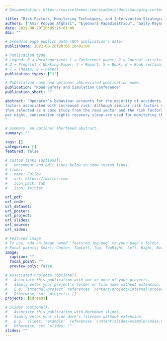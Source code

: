 ```yaml
---
# Documentation: https://sourcethemes.com/academic/docs/managing-content/

title: "Risk Factors, Monitoring Techniques, and Intervention Strategies: Experiences and Lessons from Different Transport Sectors"
authors: ["Amir Pooyan Afghari", "Eleonora Papadimitriou", "Sally Maynard", "Rachel Talbot", "Ashleigh Filtness", "Geert Wets"]
date: 2022-08-20T20:05:26+01:00
doi: ""

# Schedule page publish date (NOT publication's date).
publishDate: 2022-08-20T20:05:26+01:00

# Publication type.
# Legend: 0 = Uncategorized; 1 = Conference paper; 2 = Journal article;
# 3 = Preprint / Working Paper; 4 = Report; 5 = Book; 6 = Book section;
# 7 = Thesis; 8 = Patent
publication_types: ["1"]

# Publication name and optional abbreviated publication name.
publication: "Road Safety and Simulation Conference"
publication_short: ""

abstract: "Operator’s behaviour accounts for the majority of accidents in various transport sectors (road, rail, aviation and maritime) and thus identifying human factors associated with increased risk, monitoring operators, and applying remedial interventions, are paramount in reducing risk across transport entities. Operator’s mental state (fatigue, sleepiness, stress, emotions, illness, distraction), speeding, tailgating and illegal maneuvering are among human
factors associated with increased risk. Although similar risk factors exist in all transport sectors, monitoring operators and applying interventions is more widespread in the road sector and there is a lack of knowledge sharing that could potentially provide insight for reducing human factors among all transport sectors. As the first step in establishing such a guideline, this paper aims to investigate the possibility of transferring knowledge about operator monitoring and intervention strategies between different transport sectors, i.e. road, rail, aviation and maritime. This transfer of knowledge is investigated from three perspectives: (i) most important risk factors that are common among sectors, (ii) monitoring technologies that are used in each sector, and (iii) intervention strategies that could be implemented in reducing risk in each sector. To achieve this objective, the most important risk factors in rail, aviation, and maritime sectors are first reviewed from the literature. The iDREAMS naturalistic driving study is
then selected as a case study from the road sector and the risk factors, monitoring technologies  and intervention strategies are reviewed and compared with the ones identified in the other sectors from the literature review. Results indicate that heart-rate measurements, eye tracking techniques, and speech recognition are used for monitoring workload, drowsiness/fatigue, stress, and situational awareness in the aviation sector. However, a complementary use of unobtrusive sensors seems necessary to enhance the reliability of monitoring. Proactive treatments such as taking a nap, caffeine intake, proper sleep environment, sufficient hours of uninterrupted sleep
per night, consecutive nights recovery sleep are used for monitoring the operator’s fatigue, sleepiness, and situational awareness in the maritime sector. Furthermore, in-cabin collision alert systems and blue light exposure are used as real-time interventions in this sector. None of the rail, aviation, or maritime sectors make use of systematic post-trip interventions to achieve a sustainable behavioural change over time.
"

# Summary. An optional shortened abstract.
summary: ""

tags: []
categories: []
featured: false

# Custom links (optional).
#   Uncomment and edit lines below to show custom links.
# links:
# - name: Follow
#   url: https://twitter.com
#   icon_pack: fab
#   icon: twitter

url_pdf:
url_code:
url_dataset:
url_poster:
url_project:
url_slides:
url_source:
url_video:

# Featured image
# To use, add an image named `featured.jpg/png` to your page's folder. 
# Focal points: Smart, Center, TopLeft, Top, TopRight, Left, Right, BottomLeft, Bottom, BottomRight.
image:
  caption: ""
  focal_point: ""
  preview_only: false

# Associated Projects (optional).
#   Associate this publication with one or more of your projects.
#   Simply enter your project's folder or file name without extension.
#   E.g. `internal-project` references `content/project/internal-project/index.md`.
#   Otherwise, set `projects: []`.
projects: [idreams]

# Slides (optional).
#   Associate this publication with Markdown slides.
#   Simply enter your slide deck's filename without extension.
#   E.g. `slides: "example"` references `content/slides/example/index.md`.
#   Otherwise, set `slides: ""`.
slides: ""
---
```

